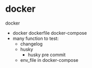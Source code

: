 # docker

docker

- docker dockerfile docker-compose
- many function to test:
  - changelog
  - husky
    - husky pre commit
  - env_file in docker-compose
